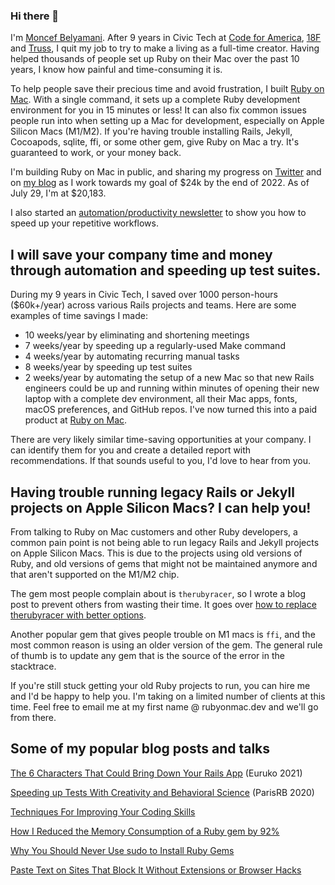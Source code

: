 ### Hi there 👋

I'm [Moncef Belyamani](https://www.moncefbelyamani.com/about/). After 9 years in Civic Tech at [Code for America](https://github.com/codeforamerica), [18F](https://github.com/18F) and [Truss](https://github.com/TrussWorks), I quit my job to try to make a living as a full-time creator. Having helped thousands of people set up Ruby on their Mac over the past 10 years, I know how painful and time-consuming it is. 

To help people save their precious time and avoid frustration, I built [Ruby on Mac](https://www.rubyonmac.dev/?utm_campaign=gh-readme). With a single command, it sets up a complete Ruby development environment for you in 15 minutes or less! It can also fix common issues people run into when setting up a Mac for development, especially on Apple Silicon Macs (M1/M2). If you're having trouble installing Rails, Jekyll, Cocoapods, sqlite, ffi, or some other gem, give Ruby on Mac a try. It's guaranteed to work, or your money back.

I'm building Ruby on Mac in public, and sharing my progress on [Twitter](https://twitter.com/monfresh) and on [my blog](https://www.moncefbelyamani.com/tags/business/) as I work towards my goal of $24k by the end of 2022. As of July 29, I'm at $20,183.

I also started an [automation/productivity newsletter](https://www.moncefbelyamani.com/newsletter) to show you how to speed up your repetitive workflows.

## I will save your company time and money through automation and speeding up test suites.

During my 9 years in Civic Tech, I saved over 1000 person-hours ($60k+/year) across various Rails projects and teams. Here are some examples of time savings I made:

- 10 weeks/year by eliminating and shortening meetings
- 7 weeks/year by speeding up a regularly-used Make command
- 4 weeks/year by automating recurring manual tasks 
- 8 weeks/year by speeding up test suites
- 2 weeks/year by automating the setup of a new Mac so that new Rails engineers could be up and running within minutes of opening their new laptop with a complete dev environment, all their Mac apps, fonts, macOS preferences, and GitHub repos. I've now turned this into a paid product at [Ruby on Mac](https://www.rubyonmac.dev/pricing).

There are very likely similar time-saving opportunities at your company. I can identify them for you and create a detailed report with recommendations. If that sounds useful to you, I'd love to hear from you.

## Having trouble running legacy Rails or Jekyll projects on Apple Silicon Macs? I can help you!
From talking to Ruby on Mac customers and other Ruby developers, a common pain point is not being able to run legacy Rails and Jekyll projects on Apple Silicon Macs. This is due to the projects using old versions of Ruby, and old versions of gems that might not be maintained anymore and that aren't supported on the M1/M2 chip. 

The gem most people complain about is `therubyracer`, so I wrote a blog post to prevent others from wasting their time. It goes over [how to replace therubyracer with better options](https://www.moncefbelyamani.com/stop-trying-to-install-therubyracer-on-m1-or-m2-macs/).

Another popular gem that gives people trouble on M1 macs is `ffi`, and the most common reason is using an older version of the gem. The general rule of thumb is to update any gem that is the source of the error in the stacktrace.

If you're still stuck getting your old Ruby projects to run, you can hire me and I'd be happy to help you. I'm taking on a limited number of clients at this time. Feel free to email me at my first name @ rubyonmac.dev and we'll go from there.

## Some of my popular blog posts and talks
[The 6 Characters That Could Bring Down Your Rails App](https://www.moncefbelyamani.com/the-6-characters-that-could-bring-down-your-rails-app/) (Euruko 2021)

[Speeding up Tests With Creativity and Behavioral Science](https://www.youtube.com/watch?v=Rs5HBkPkTSA) (ParisRB 2020)

[Techniques For Improving Your Coding Skills](https://www.moncefbelyamani.com/techniques-for-improving-your-coding-skills/)

[How I Reduced the Memory Consumption of a Ruby gem by 92%](https://www.moncefbelyamani.com/a-trip-down-memory-lane-with-derailed-benchmarks/)

[Why You Should Never Use sudo to Install Ruby Gems](https://www.moncefbelyamani.com/why-you-should-never-use-sudo-to-install-ruby-gems/)

[Paste Text on Sites That Block It Without Extensions or Browser Hacks](https://www.moncefbelyamani.com/paste-text-on-sites-that-block-it-without-extensions-or-browser-hacks/)

<!--
**monfresh/monfresh** is a ✨ _special_ ✨ repository because its `README.md` (this file) appears on your GitHub profile.

Here are some ideas to get you started:

- 🔭 I’m currently working on ...
- 🌱 I’m currently learning ...
- 👯 I’m looking to collaborate on ...
- 🤔 I’m looking for help with ...
- 💬 Ask me about ...
- 📫 How to reach me: ...
- 😄 Pronouns: ...
- ⚡ Fun fact: ...
-->
